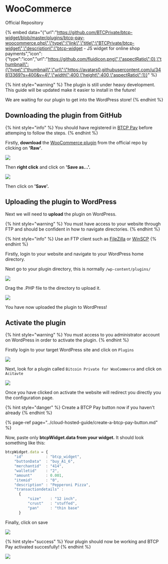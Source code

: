 # WooCommerce

Official Repository

{% embed data="{\"url\":\"https://github.com/BTCPrivate/btcp-widget/blob/master/plugins/btcp-pay-woocommerce.php\",\"type\":\"link\",\"title\":\"BTCPrivate/btcp-widget\",\"description\":\"btcp-widget - JS widget for online shop payments\",\"icon\":{\"type\":\"icon\",\"url\":\"https://github.com/fluidicon.png\",\"aspectRatio\":0},\"thumbnail\":{\"type\":\"thumbnail\",\"url\":\"https://avatars0.githubusercontent.com/u/34813369?s=400&v=4\",\"width\":400,\"height\":400,\"aspectRatio\":1}}" %}

{% hint style="warning" %}
The plugin is still under heavy development. This guide will be updated make it easier to install in the future!

We are waiting for our plugin to get into the WordPress store!
{% endhint %}

## Downloading the plugin from GitHub

{% hint style="info" %}
You should have registered in [BTCP Pay](https://btcppay.com) before attemping to follow the steps.
{% endhint %}

Firstly, **download** the [WooCommerce plugin](https://github.com/BTCPrivate/btcp-widget/blob/master/plugins/btcp-pay-woocommerce.php) from the official repo by clicking on **'Raw'**.

![](../.gitbook/assets/btcp0.PNG)

Then **right click** and click on **'Save as...'.**

![](../.gitbook/assets/btcp1.PNG)

Then click on **'Save'.**

## Uploading the plugin to WordPress

Next we will need to **upload** the plugin on WordPress.

{% hint style="warning" %}
You must have access to your website through FTP and should be confident in how to navigate directories.
{% endhint %}

{% hint style="info" %}
Use an FTP client such as [FileZilla](https://filezilla-project.org/) or [WinSCP](https://winscp.net/eng/download.php)
{% endhint %}

Firstly, login to your website and navigate to your WordPress home directory.

Next go to your plugin directory, this is normally `/wp-content/plugins/`

![](../.gitbook/assets/btcp2.PNG)

Drag the .PHP file to the directory to upload it.

![](../.gitbook/assets/btcp3.png)

You have now uploaded the plugin to WordPress!

## Activate the plugin

{% hint style="warning" %}
You must access to you administrator account on WordPress in order to activate the plugin.
{% endhint %}

Firstly login to your target WordPress site and click on `Plugins`

![](../.gitbook/assets/btcp4%20%281%29.png)

Next, look for a plugin called `Bitcoin Private for WooCommerce` and click on `Acitavte`

![](../.gitbook/assets/btcp5.png)

Once you have clicked on activate the website will redirect you directly you the configuration page.

{% hint style="danger" %}
Create a BTCP Pay button now if you haven't already
{% endhint %}

{% page-ref page="../cloud-hosted-guide/create-a-btcp-pay-button.md" %}

Now, paste only  **btcpWidget.data from your widget.** It should look something like this:

```javascript
btcpWidget.data = {
    "id"          : "btcp_widget",
    "buttonData"  : "buy_A1_6",
    "merchantid"  : "414",
    "walletid"    : "2",
    "amount"      : 0.001,
    "itemid"      : "0",
    "description" : "Pepperoni Pizza",
    "transactiondetails" :
      {
          "size"    : "12 inch",
          "crust"   : "stuffed",
          "pan"     : "thin base"
      }
```

Finally, click on save

![](../.gitbook/assets/btcp6.png)

{% hint style="success" %}
Your plugin should now be working and BTCP Pay activated succesfully!
{% endhint %}

![](../.gitbook/assets/btcp7.png)

